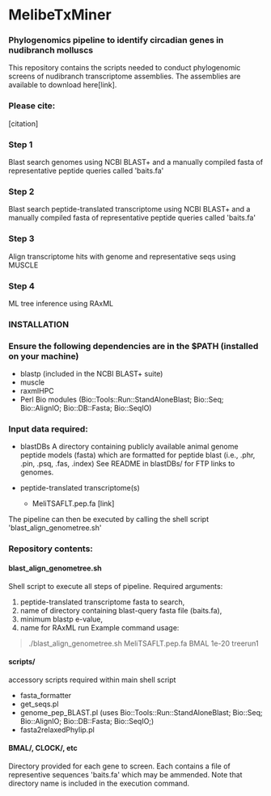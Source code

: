 # MelibeTxMiner
### Phylogenomics pipeline to identify circadian genes in nudibranch molluscs ###


This repository contains the scripts needed to conduct phylogenomic screens of nudibranch transcriptome assemblies. The assemblies are available to download here[link].

### Please cite:
[citation]


### Step 1
Blast search genomes using NCBI BLAST+ and a manually compiled fasta of representative peptide queries called 'baits.fa'
### Step 2 
Blast search peptide-translated transcriptome using NCBI BLAST+ and a manually compiled fasta of representative peptide queries called 'baits.fa'
### Step 3
Align transcriptome hits with genome and representative seqs using MUSCLE
### Step 4
ML tree inference using RAxML

### INSTALLATION

### Ensure the following dependencies are in the $PATH (installed on your machine)

- blastp (included in the NCBI BLAST+ suite)
- muscle
- raxmlHPC
- Perl Bio modules (Bio::Tools::Run::StandAloneBlast; Bio::Seq; Bio::AlignIO; Bio::DB::Fasta; Bio::SeqIO)

### Input data required:
- blastDBs
A directory containing publicly available animal genome peptide models (fasta) which are formatted for peptide blast (i.e., .phr, .pin, .psq, .fas, .index)
See README in blastDBs/ for FTP links to genomes.

- peptide-translated transcriptome(s)
  - MeliTSAFLT.pep.fa [link]

The pipeline can then be executed by calling the shell script 'blast_align_genometree.sh'

###  Repository contents:
  
#### blast_align_genometree.sh
Shell script to execute all steps of pipeline. Required arguments: 
1. peptide-translated transcriptome fasta to search, 
2. name of directory containing blast-query fasta file (baits.fa),
3. minimum blastp e-value,
4. name for RAxML run
Example command usage:
> ./blast_align_genometree.sh MeliTSAFLT.pep.fa BMAL 1e-20 treerun1

#### scripts/
accessory scripts required within main shell script
- fasta_formatter
- get_seqs.pl
- genome_pep_BLAST.pl (uses Bio::Tools::Run::StandAloneBlast; Bio::Seq; Bio::AlignIO; Bio::DB::Fasta; Bio::SeqIO;)
- fasta2relaxedPhylip.pl

#### BMAL/, CLOCK/, etc
Directory provided for each gene to screen. Each contains a file of representive sequences 'baits.fa' which may be ammended. Note that directory name is included in the execution command.


